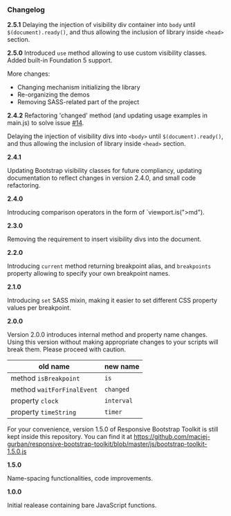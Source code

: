 ### Changelog

**2.5.1**
Delaying the injection of visibility div container into `body` until `$(document).ready()`, and thus allowing the inclusion of library inside `<head>` section.

**2.5.0**
Introduced `use` method allowing to use custom visibility classes. Added built-in Foundation 5 support.

More changes:
* Changing mechanism initializing the library
* Re-organizing the demos
* Removing SASS-related part of the project

**2.4.2**
Refactoring 'changed' method (and updating usage examples in main.js) to solve issue [#14](https://github.com/maciej-gurban/responsive-bootstrap-toolkit/issues/14).

Delaying the injection of visibility divs into `<body>` until `$(document).ready()`, and thus allowing the inclusion of library inside `<head>` section.

**2.4.1**

Updating Bootstrap visibility classes for future compliancy, updating documentation to reflect changes in version 2.4.0, and small code refactoring.

**2.4.0**

Introducing comparison operators in the form of `viewport.is(">md").

**2.3.0**

Removing the requirement to insert visibility divs into the document.

**2.2.0**

Introducing `current` method returning breakpoint alias, and `breakpoints` property allowing to specify your own breakpoint names.

**2.1.0**

Introducing `set` SASS mixin, making it easier to set different CSS property values per breakpoint.

**2.0.0**

Version 2.0.0 introduces internal method and property name changes. Using this version without making appropriate changes to your scripts will break them. Please proceed with caution.

| old name            | new name |
| ------------------- | -------- |
| method `isBreakpoint`        | `is`     |
| method `waitForFinalEvent`   | `changed`|
| property `clock`      | `interval`|
| property `timeString` | `timer`|

For your convenience, version 1.5.0 of Responsive Bootstrap Toolkit is still kept inside this repository. You can find it at https://github.com/maciej-gurban/responsive-bootstrap-toolkit/blob/master/js/bootstrap-toolkit-1.5.0.js

**1.5.0**

Name-spacing functionalities, code improvements.

**1.0.0**

Initial realease containing bare JavaScript functions.
